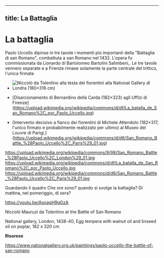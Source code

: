 
---
title: La Battaglia
---

# La battaglia

Paolo Uccello dipinse in tre tavole i momenti più importanti della "Battaglia di san Romano", combattuta a san Romano nel 1432. L'opera fu commissionata da Lionardo di Bartolomeo Bartolini Salimbeni,.
Le tre tavole vennero separate e a Firenze rimase solamente la parte centrale del trittico, l'unica firmata

- ![Niccolò da Tolentino alla testa dei fiorentini alla National Gallery di Londra (180×316 cm)](
https://upload.wikimedia.org/wikipedia/commons/9/98/San_Romano_Battle_%28Paolo_Uccello%2C_London%29_01.jpg)

- [Disarcionamento di Bernardino della Carda (182×323) agli Uffizi di Firenze]
(https://upload.wikimedia.org/wikipedia/commons/d/df/La_batalla_de_San_Romano%2C_por_Paolo_Uccello.jpg)
- [Intervento decisivo a fianco dei fiorentini di Michele Attendolo (182×317, l'unico firmato e probabilmente realizzato per ultimo) al Museo del Louvre di Parigi.]
(https://upload.wikimedia.org/wikipedia/commons/d/d6/San_Romano_Battle_%28Paolo_Uccello%2C_Paris%29_01.jpg)

https://upload.wikimedia.org/wikipedia/commons/9/98/San_Romano_Battle_%28Paolo_Uccello%2C_London%29_01.jpg
https://upload.wikimedia.org/wikipedia/commons/d/df/La_batalla_de_San_Romano%2C_por_Paolo_Uccello.jpg
https://upload.wikimedia.org/wikipedia/commons/d/d6/San_Romano_Battle_%28Paolo_Uccello%2C_Paris%29_01.jpg

Guardando il quadro
Che ore sono? quando si svolge la battaglia? Di mattina, nel pomeriggio, di sera?

https://youtu.be/AsoagH9gGzA



Niccolò Mauruzi da Tolentino at the Battle of San Romano

National gallery, London, 1438-40, Egg tempera with walnut oil and linseed oil on poplar, 182 x 320 cm


**Risorese**


https://www.nationalgallery.org.uk/paintings/paolo-uccello-the-battle-of-san-romano
